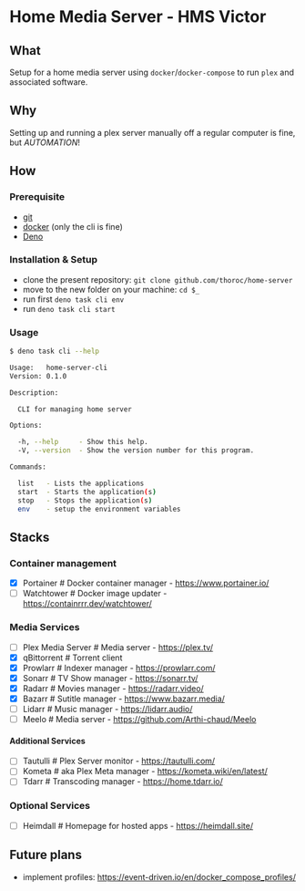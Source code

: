 # Home Media Server - HMS Victor

## What

Setup for a home media server using `docker`/`docker-compose` to run `plex` and
associated software.

## Why

Setting up and running a plex server manually off a regular computer is fine,
but _AUTOMATION_!

## How

### Prerequisite

- [git](https://git-scm.com/)
- [docker](https://www.docker.com/) (only the cli is fine)
- [Deno](https://deno.com/)

### Installation & Setup

- clone the present repository: `git clone github.com/thoroc/home-server`
- move to the new folder on your machine: `cd $_`
- run first `deno task cli env`
- run `deno task cli start`

### Usage

```bash
$ deno task cli --help

Usage:   home-server-cli
Version: 0.1.0          

Description:

  CLI for managing home server

Options:

  -h, --help     - Show this help.                            
  -V, --version  - Show the version number for this program.  

Commands:

  list   - Lists the applications         
  start  - Starts the application(s)         
  stop   - Stops the application(s)          
  env    - setup the environment variables
```

## Stacks

### Container management

- [x] Portainer # Docker container manager - <https://www.portainer.io/>
- [ ] Watchtower # Docker image updater - <https://containrrr.dev/watchtower/>

### Media Services

- [ ] Plex Media Server # Media server - <https://plex.tv/>
- [x] qBittorrent # Torrent client
- [x] Prowlarr # Indexer manager - <https://prowlarr.com/>
- [x] Sonarr # TV Show manager - <https://sonarr.tv/>
- [x] Radarr # Movies manager - <https://radarr.video/>
- [x] Bazarr # Sutitle manager - <https://www.bazarr.media/>
- [ ] Lidarr # Music manager - <https://lidarr.audio/>
- [ ] Meelo # Media server - <https://github.com/Arthi-chaud/Meelo>

#### Additional Services

- [ ] Tautulli # Plex Server monitor - <https://tautulli.com/>
- [ ] Kometa # aka Plex Meta manager - <https://kometa.wiki/en/latest/>
- [ ] Tdarr # Transcoding manager - <https://home.tdarr.io/>

### Optional Services

- [ ] Heimdall # Homepage for hosted apps - <https://heimdall.site/>

## Future plans

- implement profiles: <https://event-driven.io/en/docker_compose_profiles/>
